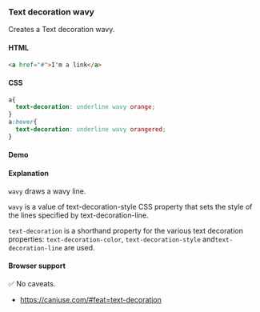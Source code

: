 ### Text decoration wavy

Creates a Text decoration wavy.

#### HTML

```html
<a href="#">I'm a link</a>
```

#### CSS

```css
a{
  text-decoration: underline wavy orange;
}
a:hover{
  text-decoration: underline wavy orangered;
}
```

#### Demo

#### Explanation

`wavy` draws a wavy line.

`wavy` is a value of text-decoration-style CSS property that sets the style of the lines specified by text-decoration-line.

`text-decoration` is a shorthand property for the various text decoration properties: `text-decoration-color`, `text-decoration-style` and`text-decoration-line` are used.


#### Browser support

<span class="snippet__support-note">✅ No caveats.</span>

- https://caniuse.com/#feat=text-decoration

<!-- tags: visual -->